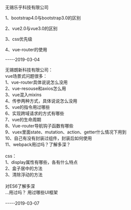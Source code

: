 无锡乐乎科技有限公司

1、bootstrap4.0与bootstrap3.0的区别

2、vue2.0与vue3.0的区别

3、css优先级

4、vue-router的使用

-----2019-03-04

无锡朗新科技有限公司：<br/>
vue场景式问题很多：<br/>
1、vue-router具体说说怎么没用<br/>
2、vue-resouse和axios怎么用<br/>
3、vue混入mixins<br/>
4、传参两种方式，具体说说怎么没用<br/>
5、vue的指令用过哪些<br/>
6、实现跨域请求的方式有哪些<br/>
7、vue的生命周期<br/>
8、Vue-router导航钩子函数有哪些<br/>
9、vuex里面state、mutation、action、getter什么情况下用到<br/>
10、自己有没有封装过组件，封装后如何使用<br/>
11、webpack用过吗？了解多深？<br/>
<br/>
css：<br/>
1、display属性有哪些，各有什么特点<br/>
2、盒子居中的方法<br/>
3、清除浮动的方法<br/>
<br/>
对ES6了解多深<br/>
...用过吗？
用过哪些UI框架<br/>
<br/>
-----2019-03-07<br/>
